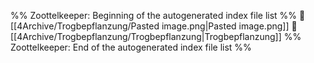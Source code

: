 %% Zoottelkeeper: Beginning of the autogenerated index file list  %%
📄 [[4Archive/Trogbepflanzung/Pasted image.png|Pasted image.png]]
📄 [[4Archive/Trogbepflanzung/Trogbepflanzung|Trogbepflanzung]]
%% Zoottelkeeper: End of the autogenerated index file list  %%
